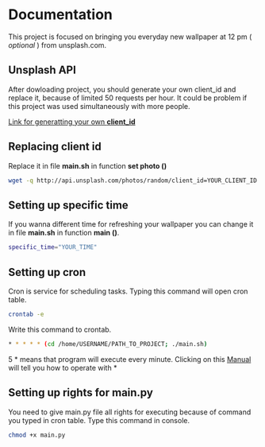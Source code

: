 # Documentation

This project is focused on bringing you everyday new wallpaper at 12 pm ( *optional* ) from unsplash.com.

## Unsplash API

After dowloading project, you should generate your own client_id and replace it, because of limited 50 requests per hour. It could be problem if this project was used simultaneously with more people.

[Link for generatting your own **client_id**](https://unsplash.com/oauth/applications)

## Replacing client id

Replace it in file **main.sh** in function **set photo ()**

```bash
wget -q http://api.unsplash.com/photos/random/client_id=YOUR_CLIENT_ID

```

## Setting up specific time

If you wanna different time for refreshing your wallpaper you can change it in file **main.sh** in function **main ()**.


```bash
specific_time="YOUR_TIME"
```

## Setting up cron

Cron is service for scheduling tasks. Typing this command will open cron table.

```bash
crontab -e
````

Write this command to crontab.

```bash
* * * * * (cd /home/USERNAME/PATH_TO_PROJECT; ./main.sh)
```

5 * means that program will execute every minute. Clicking on this [Manual](https://crontab.guru/#*_*_*_*_*) will tell you how to operate with *


## Setting up rights for main.py

You need to give main.py file all rights for executing because of command you typed in cron table. Type this command in console.

```bash
chmod +x main.py
```